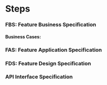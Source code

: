 # Steps

### FBS: Feature Business Specification

#### Business Cases:



### FAS: Feature Application Specification



### FDS: Feature Design Specification



### API Interface Specification


